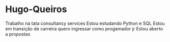 # Hugo-Queiros

Trabalho na tata consultancy services
Estou estudando Python e SQL
Estou em transição de carreira quero ingressar como progamador jr
Estou aberto a propostas 
